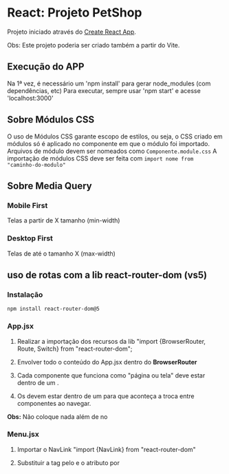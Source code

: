 # React: Projeto PetShop

Projeto iniciado através do [Create React App](https://github.com/facebook/create-react-app).

Obs: Este projeto poderia ser criado também a partir do Vite.

## Execução do APP

Na 1ª vez, é necessário um 'npm install' para gerar node_modules (com dependências, etc)
Para executar, sempre usar 'npm start' e acesse 'localhost:3000'

## Sobre Módulos CSS

O uso de Módulos CSS garante escopo de estilos, ou seja, o CSS criado em módulos só é aplicado no componente em que o módulo foi importado.
Arquivos de módulo devem ser nomeados como `Componente.module.css`
A importação de módulos CSS deve ser feita com `import nome from "caminho-do-modulo"`

## Sobre Media Query

### Mobile First

Telas a partir de X tamanho (min-width)

### Desktop First

Telas de até o tamanho X (max-width)

## uso de rotas com a lib react-router-dom (vs5)

### Instalação

`npm install react-router-dom@5`

### App.jsx

1. Realizar a importação dos recursos da lib
   "import {BrowserRouter, Route, Switch} from "react-router-dom";

2. Envolver todo o conteúdo do App.jsx dentro do **BrowserRouter**

3. Cada componente que funciona como "página ou tela" deve estar dentro de um <Route>.

4. Os <Route> devem estar dentro de um <Switch> para que aconteça a troca entre componentes ao navegar.

**Obs:** Não coloque nada além de <Route> no <Switch>

### Menu.jsx

1. Importar o NavLink
   "import {NavLink} from "react-router-dom"

2. Substituir a tag <a> pelo <NavLink> e o atributo <href> por <to>
